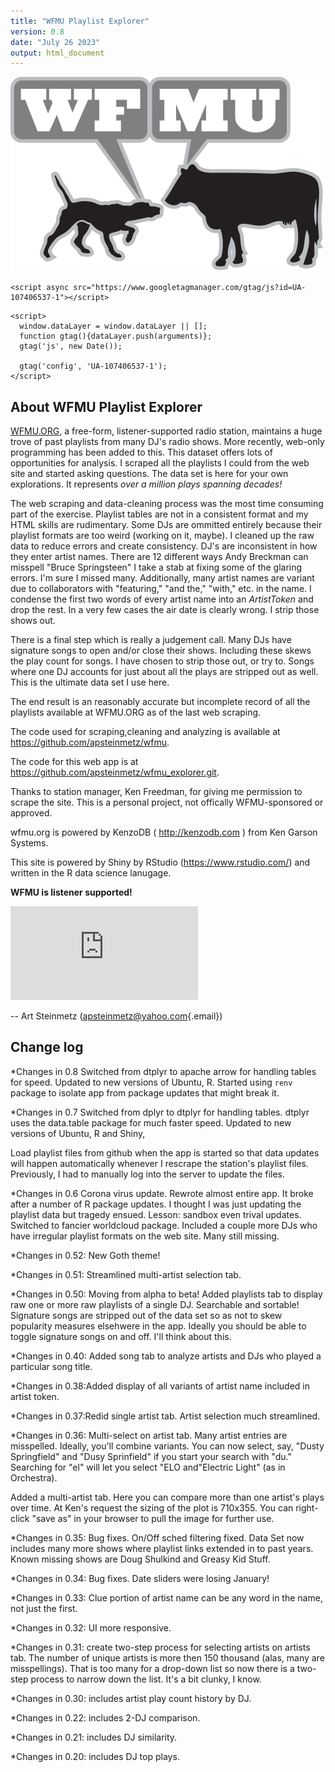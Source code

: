 ```yaml
---
title: "WFMU Playlist Explorer"
version: 0.8
date: "July 26 2023"
output: html_document
---
```


![](BadgeCourage.png)

<!-- Global Site Tag (gtag.js) - Google Analytics -->

```{=html}
<script async src="https://www.googletagmanager.com/gtag/js?id=UA-107406537-1"></script>
```
```{=html}
<script>
  window.dataLayer = window.dataLayer || [];
  function gtag(){dataLayer.push(arguments)};
  gtag('js', new Date());

  gtag('config', 'UA-107406537-1');
</script>
```
## About WFMU Playlist Explorer

[WFMU.ORG](http:www.wfmu.org), a free-form, listener-supported radio station, maintains a huge trove of past playlists from many DJ's radio shows. More recently, web-only programming has been added to this. This dataset offers lots of opportunities for analysis. I scraped all the playlists I could from the web site and started asking questions. The data set is here for your own explorations. It represents *over a million plays spanning decades!*

The web scraping and data-cleaning process was the most time consuming part of the exercise. Playlist tables are not in a consistent format and my HTML skills are rudimentary. Some DJs are ommitted entirely because their playlist formats are too weird (working on it, maybe). I cleaned up the raw data to reduce errors and create consistency. DJ's are inconsistent in how they enter artist names. There are 12 different ways Andy Breckman can misspell "Bruce Springsteen" I take a stab at fixing some of the glaring errors. I'm sure I missed many. Additionally, many artist names are variant due to collaborators with "featuring," "and the," "with," etc. in the name. I condense the first two words of every artist name into an *ArtistToken* and drop the rest. In a very few cases the air date is clearly wrong. I strip those shows out.

There is a final step which is really a judgement call. Many DJs have signature songs to open and/or close their shows. Including these skews the play count for songs. I have chosen to strip those out, or try to. Songs where one DJ accounts for just about all the plays are stripped out as well. This is the ultimate data set I use here.

The end result is an reasonably accurate but incomplete record of all the playlists available at WFMU.ORG as of the last web scraping.

The code used for scraping,cleaning and analyzing is available at <https://github.com/apsteinmetz/wfmu>.

The code for this web app is at <https://github.com/apsteinmetz/wfmu_explorer.git>.

Thanks to station manager, Ken Freedman, for giving me permission to scrape the site. This is a personal project, not offically WFMU-sponsored or approved.

wfmu.org is powered by KenzoDB ( <http://kenzodb.com> ) from Ken Garson Systems.

This site is powered by Shiny by RStudio (<https://www.rstudio.com/>) and written in the R data science lanugage.

**WFMU is listener supported!**

<iframe src="https://pledge.wfmu.org/pledge-widget?program=TW" frameborder="0">

</iframe>

-- Art Steinmetz ([apsteinmetz\@yahoo.com](mailto:apsteinmetz@yahoo.com){.email})

## Change log

\*Changes in 0.8 Switched from dtplyr to apache arrow for handling tables for speed. Updated to new versions of Ubuntu, R. Started using `renv` package to isolate app from package updates that might break it.

\*Changes in 0.7 Switched from dplyr to dtplyr for handling tables. dtplyr uses the data.table package for much faster speed. Updated to new versions of Ubuntu, R and Shiny,

Load playlist files from github when the app is started so that data updates will happen automatically whenever I rescrape the station's playlist files. Previously, I had to manually log into the server to update the files.

\*Changes in 0.6 Corona virus update. Rewrote almost entire app. It broke after a number of R package updates. I thought I was just updating the playlist data but tragedy ensued. Lesson: sandbox even trival updates. Switched to fancier worldcloud package. Included a couple more DJs who have irregular playlist formats on the web site. Many still missing.

\*Changes in 0.52: New Goth theme!

\*Changes in 0.51: Streamlined multi-artist selection tab.

\*Changes in 0.50: Moving from alpha to beta! Added playlists tab to display raw one or more raw playlists of a single DJ. Searchable and sortable! Signature songs are stripped out of the data set so as not to skew popularity measures elsehwere in the app. Ideally you should be able to toggle signature songs on and off. I'll think about this.

\*Changes in 0.40: Added song tab to analyze artists and DJs who played a particular song title.

\*Changes in 0.38:Added display of all variants of artist name included in artist token.

\*Changes in 0.37:Redid single artist tab. Artist selection much streamlined.

\*Changes in 0.36: Multi-select on artist tab. Many artist entries are misspelled. Ideally, you'll combine variants. You can now select, say, "Dusty Springfield" and "Dusy Sprinfield" if you start your search with "du." Searching for "el" will let you select "ELO and"Electric Light" (as in Orchestra).

Added a multi-artist tab. Here you can compare more than one artist's plays over time. At Ken's request the sizing of the plot is 710x355. You can right-click "save as" in your browser to pull the image for further use.

\*Changes in 0.35: Bug fixes. On/Off sched filtering fixed. Data Set now includes many more shows where playlist links extended in to past years. Known missing shows are Doug Shulkind and Greasy Kid Stuff.

\*Changes in 0.34: Bug fixes. Date sliders were losing January!

\*Changes in 0.33: Clue portion of artist name can be any word in the name, not just the first.

\*Changes in 0.32: UI more responsive.

\*Changes in 0.31: create two-step process for selecting artists on artists tab. The number of unique artists is more then 150 thousand (alas, many are misspellings). That is too many for a drop-down list so now there is a two-step process to narrow down the list. It's a bit clunky, I know.

\*Changes in 0.30: includes artist play count history by DJ.

\*Changes in 0.22: includes 2-DJ comparison.

\*Changes in 0.21: includes DJ similarity.

\*Changes in 0.20: includes DJ top plays.
